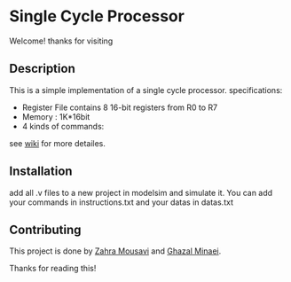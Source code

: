 # Single Cycle Processor
Welcome! thanks for visiting

## Description
This is a simple implementation of a single cycle processor. 
specifications:
- Register File contains 8 16-bit registers from R0 to R7
- Memory : 1K*16bit
- 4 kinds of commands:

see [wiki](https://github.com/ghminaei/Single-Cycle-MIPS/wiki) for more detailes.

## Installation
add all .v files to a new project in modelsim and simulate it. You can add your commands in instructions.txt and your datas in datas.txt

## Contributing
This project is done by [Zahra Mousavi](https://github.com/zahramo) and [Ghazal Minaei](https://github.com/ghminaei).

Thanks for reading this!

